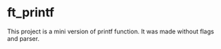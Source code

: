 # ft_printf
This project is a mini version of printf function. It was made without flags and parser.
